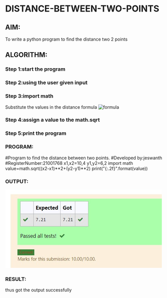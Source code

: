 # DISTANCE-BETWEEN-TWO-POINTS

## AIM:
To write a python program to find the distance two 2 points
## ALGORITHM:
### Step 1:start the program  
### Step 2:using the user given input 
### Step 3:import math 
Substitute the values in the distance formula  ![formula](/formula.jpg)
### Step 4:assign a value to the math.sqrt 
### Step 5:print the program 
### PROGRAM:
#Program to find the distance between two points.
#Developed by:jeswanth 
#RegisterNumber:21001768
x1,x2=10,4
y1,y2=6,2
import math
value=math.sqrt((x2-x1)**2+(y2-y1)**2)
print("{:.2f}".format(value))
  


### OUTPUT:
![](unknown.jpg)



### RESULT:
thus got the output successfully
